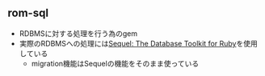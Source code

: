 
## rom-sql

* RDBMSに対する処理を行う為のgem
* 実際のRDBMSへの処理には[Sequel: The Database Toolkit for Ruby](http://sequel.jeremyevans.net/)を使用している
  * migration機能はSequelの機能をそのまま使っている
